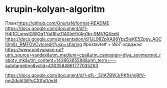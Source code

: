 # krupin-kolyan-algoritm
План:https://github.com/GnuriaN/format-README
https://docs.google.com/document/d/1-H4j1CLxmvlGWOqTYaf8hz11ASlnHV4jq1tp-9MVfQI/edit
https://docs.google.com/presentation/d/1JL98ZpXA96Ypz5ieKE5Zpoy_AGCI0mllz_RMFOVCvIo/edit?usp=sharing
 #postavte# + *WoT* _опрджэа_
https://www.unityspace.ru/?utm_source=yandex&utm_medium=cpa&utm_campaign=dlya_sovmestnoj_raboty_mk&utm_content=14366385588&utm_term=---autotargeting&yclid=4303584861777035263

https://docs.google.com/document/d/1-d1L-_5i1A7BW3rPKfHmjBfV-mn2duhI3ilPuCXtfu0/edit
